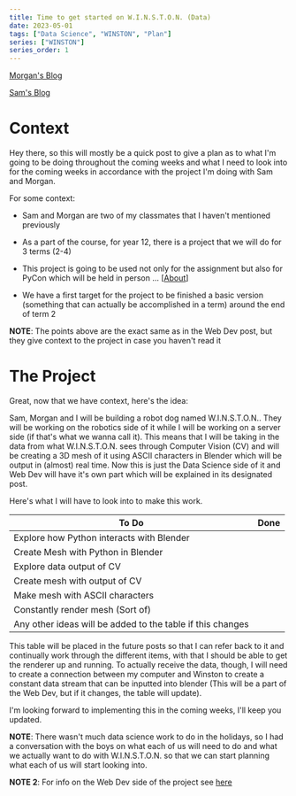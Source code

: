 ```yaml
---
title: Time to get started on W.I.N.S.T.O.N. (Data)
date: 2023-05-01
tags: ["Data Science", "WINSTON", "Plan"]
series: ["WINSTON"]
series_order: 1
---
```


[Morgan's Blog](https://Morgan-Potter.github.io)

[Sam's Blog](https://samsidebotham.com)

# Context
Hey there, so this will mostly be a quick post to give a plan as to what I'm going to be doing throughout the coming weeks and what I need to look into for the coming weeks in accordance with the project I'm doing with Sam and Morgan.

For some context:

* Sam and Morgan are two of my classmates that I haven't mentioned previously

* As a part of the course, for year 12, there is a project that we will do for 3 terms (2-4)

* This project is going to be used not only for the assignment but also for PyCon which will be held in person ... \[[About](https://2023.pycon.org.au/)\]

* We have a first target for the project to be finished a basic version (something that can actually be accomplished in a term) around the end of term 2

**NOTE**: The points above are the exact same as in the Web Dev post, but they give context to the project in case you haven't read it

# The Project
Great, now that we have context, here's the idea:

Sam, Morgan and I will be building a robot dog named W.I.N.S.T.O.N.. They will be working on the robotics side of it while I will be working on a server side (if that's what we wanna call it). This means that I will be taking in the data from what W.I.N.S.T.O.N. sees through Computer Vision (CV) and will be creating a 3D mesh of it using ASCII characters in Blender which will be output in (almost) real time. Now this is just the Data Science side of it and Web Dev will have it's own part which will be explained in its designated post.

Here's what I will have to look into to make this work.

|To Do|Done|
|-|-|
|Explore how Python interacts with Blender| |
|Create Mesh with Python in Blender| |
|Explore data output of CV||
|Create mesh with output of CV||
|Make mesh with ASCII characters||
|Constantly render mesh (Sort of)||
|Any other ideas will be added to the table if this changes||

This table will be placed in the future posts so that I can refer back to it and continually work through the different items, with that I should be able to get the renderer up and running. To actually receive the data, though, I will need to create a connection between my computer and Winston to create a constant data stream that can be inputted into blender (This will be a part of the Web Dev, but if it changes, the table will update).

I'm looking forward to implementing this in the coming weeks, I'll keep you updated.

**NOTE**: There wasn't much data science work to do in the holidays, so I had a conversation with the boys on what each of us will need to do and what we actually want to do with W.I.N.S.T.O.N. so that we can start planning what each of us will start looking into.

**NOTE 2**: For info on the Web Dev side of the project see [here](https://joush007.github.io/blog/timetostartwebproject)